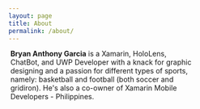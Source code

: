 ```yaml
---
layout: page
title: About
permalink: /about/
---
```


<div>
  <div style="display: inline-block;" align="top">
    <!--<img src="{{site.baseurl}}/images/trophyPhoto.jpg" width="200" />  -->
  </div>
  <div style="display: inline-block; width: 73%; vertical-align: top;"> <b>Bryan Anthony Garcia</b> is a Xamarin, HoloLens, ChatBot, and UWP Developer with a knack for graphic designing and a passion for different types of sports, namely: basketball and football (both soccer and gridiron). He's also a co-owner of Xamarin Mobile Developers - Philippines. <br/><br/>
</div>
</div>
